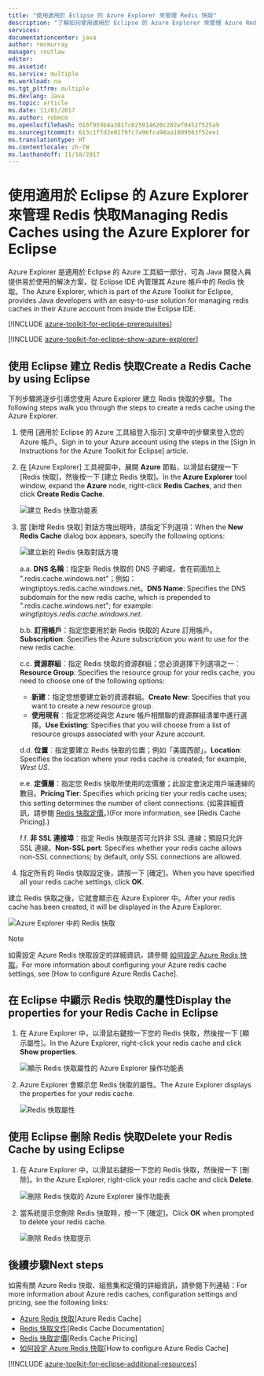 ```yaml
---
title: "使用適用於 Eclipse 的 Azure Explorer 來管理 Redis 快取"
description: "了解如何使用適用於 Eclipse 的 Azure Explorer 來管理 Azure Redis 快取。"
services: 
documentationcenter: java
author: rmcmurray
manager: routlaw
editor: 
ms.assetid: 
ms.service: multiple
ms.workload: na
ms.tgt_pltfrm: multiple
ms.devlang: Java
ms.topic: article
ms.date: 11/01/2017
ms.author: robmcm
ms.openlocfilehash: 010f959b4a381fc625914620c282ef0452f525a9
ms.sourcegitcommit: 613c1ffd2e0279fc7a96fca98aa1809563f52ee1
ms.translationtype: HT
ms.contentlocale: zh-TW
ms.lasthandoff: 11/18/2017
---
```

# <a name="managing-redis-caches-using-the-azure-explorer-for-eclipse"></a><span data-ttu-id="bbb56-103">使用適用於 Eclipse 的 Azure Explorer 來管理 Redis 快取</span><span class="sxs-lookup"><span data-stu-id="bbb56-103">Managing Redis Caches using the Azure Explorer for Eclipse</span></span>

<span data-ttu-id="bbb56-104">Azure Explorer 是適用於 Eclipse 的 Azure 工具組一部分，可為 Java 開發人員提供易於使用的解決方案，從 Eclipse IDE 內管理其 Azure 帳戶中的 Redis 快取。</span><span class="sxs-lookup"><span data-stu-id="bbb56-104">The Azure Explorer, which is part of the Azure Toolkit for Eclipse, provides Java developers with an easy-to-use solution for managing redis caches in their Azure account from inside the Eclipse IDE.</span></span>

[!INCLUDE [azure-toolkit-for-eclipse-prerequisites](../includes/azure-toolkit-for-eclipse-prerequisites.md)]

[!INCLUDE [azure-toolkit-for-eclipse-show-azure-explorer](../includes/azure-toolkit-for-eclipse-show-azure-explorer.md)]

## <a name="create-a-redis-cache-by-using-eclipse"></a><span data-ttu-id="bbb56-105">使用 Eclipse 建立 Redis 快取</span><span class="sxs-lookup"><span data-stu-id="bbb56-105">Create a Redis Cache by using Eclipse</span></span>

<span data-ttu-id="bbb56-106">下列步驟將逐步引導您使用 Azure Explorer 建立 Redis 快取的步驟。</span><span class="sxs-lookup"><span data-stu-id="bbb56-106">The following steps walk you through the steps to create a redis cache using the Azure Explorer.</span></span>

1. <span data-ttu-id="bbb56-107">使用 [適用於 Eclipse 的 Azure 工具組登入指示] 文章中的步驟來登入您的 Azure 帳戶。</span><span class="sxs-lookup"><span data-stu-id="bbb56-107">Sign in to your Azure account using the steps in the [Sign In Instructions for the Azure Toolkit for Eclipse] article.</span></span>

1. <span data-ttu-id="bbb56-108">在 [Azure Explorer] 工具視窗中，展開 **Azure** 節點，以滑鼠右鍵按一下 [Redis 快取]，然後按一下 [建立 Redis 快取]。</span><span class="sxs-lookup"><span data-stu-id="bbb56-108">In the **Azure Explorer** tool window, expand the **Azure** node, right-click **Redis Caches**, and then click **Create Redis Cache**.</span></span>

   ![建立 Redis 快取功能表][CR01]

1. <span data-ttu-id="bbb56-110">當 [新增 Redis 快取] 對話方塊出現時，請指定下列選項：</span><span class="sxs-lookup"><span data-stu-id="bbb56-110">When the **New Redis Cache** dialog box appears, specify the following options:</span></span>

   ![建立新的 Redis 快取對話方塊][CR02]

   <span data-ttu-id="bbb56-112">a.</span><span class="sxs-lookup"><span data-stu-id="bbb56-112">a.</span></span> <span data-ttu-id="bbb56-113">**DNS 名稱**：指定新 Redis 快取的 DNS 子網域，會在前面加上 ".redis.cache.windows.net"；例如：wingtiptoys.redis.cache.windows.net。</span><span class="sxs-lookup"><span data-stu-id="bbb56-113">**DNS Name**: Specifies the DNS subdomain for the new redis cache, which is prepended to ".redis.cache.windows.net"; for example: *wingtiptoys.redis.cache.windows.net*.</span></span>

   <span data-ttu-id="bbb56-114">b.</span><span class="sxs-lookup"><span data-stu-id="bbb56-114">b.</span></span> <span data-ttu-id="bbb56-115">**訂用帳戶**：指定您要用於新 Redis 快取的 Azure 訂用帳戶。</span><span class="sxs-lookup"><span data-stu-id="bbb56-115">**Subscription**: Specifies the Azure subscription you want to use for the new redis cache.</span></span>

   <span data-ttu-id="bbb56-116">c.</span><span class="sxs-lookup"><span data-stu-id="bbb56-116">c.</span></span> <span data-ttu-id="bbb56-117">**資源群組**︰指定 Redis 快取的資源群組；您必須選擇下列選項之一︰</span><span class="sxs-lookup"><span data-stu-id="bbb56-117">**Resource Group**: Specifies the resource group for your redis cache; you need to choose one of the following options:</span></span>
      * <span data-ttu-id="bbb56-118">**新建**：指定您想要建立新的資源群組。</span><span class="sxs-lookup"><span data-stu-id="bbb56-118">**Create New**: Specifies that you want to create a new resource group.</span></span>
      * <span data-ttu-id="bbb56-119">**使用現有**︰指定您將從與您 Azure 帳戶相關聯的資源群組清單中進行選擇。</span><span class="sxs-lookup"><span data-stu-id="bbb56-119">**Use Existing**: Specifies that you will choose from a list of resource groups associated with your Azure account.</span></span>

   <span data-ttu-id="bbb56-120">d.</span><span class="sxs-lookup"><span data-stu-id="bbb56-120">d.</span></span> <span data-ttu-id="bbb56-121">**位置**︰指定要建立 Redis 快取的位置；例如「美國西部」。</span><span class="sxs-lookup"><span data-stu-id="bbb56-121">**Location**: Specifies the location where your redis cache is created; for example, *West US*.</span></span>

   <span data-ttu-id="bbb56-122">e.</span><span class="sxs-lookup"><span data-stu-id="bbb56-122">e.</span></span> <span data-ttu-id="bbb56-123">**定價層**：指定您 Redis 快取所使用的定價層；此設定會決定用戶端連線的數目。</span><span class="sxs-lookup"><span data-stu-id="bbb56-123">**Pricing Tier**: Specifies which pricing tier your redis cache uses; this setting determines the number of client connections.</span></span> <span data-ttu-id="bbb56-124">(如需詳細資訊，請參閱 [Redis 快取定價]。)</span><span class="sxs-lookup"><span data-stu-id="bbb56-124">(For more information, see [Redis Cache Pricing].)</span></span>

   <span data-ttu-id="bbb56-125">f.</span><span class="sxs-lookup"><span data-stu-id="bbb56-125">f.</span></span> <span data-ttu-id="bbb56-126">**非 SSL 連接埠**：指定 Redis 快取是否可允許非 SSL 連線；預設只允許 SSL 連線。</span><span class="sxs-lookup"><span data-stu-id="bbb56-126">**Non-SSL port**: Specifies whether your redis cache allows non-SSL connections; by default, only SSL connections are allowed.</span></span>

1. <span data-ttu-id="bbb56-127">指定所有的 Redis 快取設定後，請按一下 [確定]。</span><span class="sxs-lookup"><span data-stu-id="bbb56-127">When you have specified all your redis cache settings, click **OK**.</span></span>

<span data-ttu-id="bbb56-128">建立 Redis 快取之後，它就會顯示在 Azure Explorer 中。</span><span class="sxs-lookup"><span data-stu-id="bbb56-128">After your redis cache has been created, it will be displayed in the Azure Explorer.</span></span>

   ![Azure Explorer 中的 Redis 快取][CR03]

> [!NOTE]
>
> <span data-ttu-id="bbb56-130">如需設定 Azure Redis 快取設定的詳細資訊，請參閱 [如何設定 Azure Redis 快取]。</span><span class="sxs-lookup"><span data-stu-id="bbb56-130">For more information about configuring your Azure redis cache settings, see [How to configure Azure Redis Cache].</span></span>
>

## <a name="display-the-properties-for-your-redis-cache-in-eclipse"></a><span data-ttu-id="bbb56-131">在 Eclipse 中顯示 Redis 快取的屬性</span><span class="sxs-lookup"><span data-stu-id="bbb56-131">Display the properties for your Redis Cache in Eclipse</span></span>

1. <span data-ttu-id="bbb56-132">在 Azure Explorer 中，以滑鼠右鍵按一下您的 Redis 快取，然後按一下 [顯示屬性]。</span><span class="sxs-lookup"><span data-stu-id="bbb56-132">In the Azure Explorer, right-click your redis cache and click **Show properties**.</span></span>

   ![顯示 Redis 快取屬性的 Azure Explorer 操作功能表][SP01]

1. <span data-ttu-id="bbb56-134">Azure Explorer 會顯示您 Redis 快取的屬性。</span><span class="sxs-lookup"><span data-stu-id="bbb56-134">The Azure Explorer displays the properties for your redis cache.</span></span>

   ![Redis 快取屬性][SP02]

## <a name="delete-your-redis-cache-by-using-eclipse"></a><span data-ttu-id="bbb56-136">使用 Eclipse 刪除 Redis 快取</span><span class="sxs-lookup"><span data-stu-id="bbb56-136">Delete your Redis Cache by using Eclipse</span></span>

1. <span data-ttu-id="bbb56-137">在 Azure Explorer 中，以滑鼠右鍵按一下您的 Redis 快取，然後按一下 [刪除]。</span><span class="sxs-lookup"><span data-stu-id="bbb56-137">In the Azure Explorer, right-click your redis cache and click **Delete**.</span></span>

   ![刪除 Redis 快取的 Azure Explorer 操作功能表][DE01]

1. <span data-ttu-id="bbb56-139">當系統提示您刪除 Redis 快取時，按一下 [確定]。</span><span class="sxs-lookup"><span data-stu-id="bbb56-139">Click **OK** when prompted to delete your redis cache.</span></span>

   ![刪除 Redis 快取提示][DE02]

## <a name="next-steps"></a><span data-ttu-id="bbb56-141">後續步驟</span><span class="sxs-lookup"><span data-stu-id="bbb56-141">Next steps</span></span>

<span data-ttu-id="bbb56-142">如需有關 Azure Redis 快取、組態集和定價的詳細資訊，請參閱下列連結：</span><span class="sxs-lookup"><span data-stu-id="bbb56-142">For more information about Azure redis caches, configuration settings and pricing, see the following links:</span></span>

* <span data-ttu-id="bbb56-143">[Azure Redis 快取]</span><span class="sxs-lookup"><span data-stu-id="bbb56-143">[Azure Redis Cache]</span></span>
* <span data-ttu-id="bbb56-144">[Redis 快取文件]</span><span class="sxs-lookup"><span data-stu-id="bbb56-144">[Redis Cache Documentation]</span></span>
* <span data-ttu-id="bbb56-145">[Redis 快取定價]</span><span class="sxs-lookup"><span data-stu-id="bbb56-145">[Redis Cache Pricing]</span></span>
* <span data-ttu-id="bbb56-146">[如何設定 Azure Redis 快取]</span><span class="sxs-lookup"><span data-stu-id="bbb56-146">[How to configure Azure Redis Cache]</span></span>

[!INCLUDE [azure-toolkit-for-eclipse-additional-resources](../includes/azure-toolkit-for-eclipse-additional-resources.md)]

<!-- URL List -->

[Redis 快取定價]: https://azure.microsoft.com/pricing/details/cache/
[Azure Redis 快取]: https://azure.microsoft.com/services/cache/
[Redis 快取文件]: /azure/redis-cache/
[如何設定 Azure Redis 快取]: /azure/redis-cache/cache-configure

<!-- IMG List -->

[CR01]: media/azure-toolkit-for-eclipse-managing-redis-caches-using-azure-explorer/CR01.png
[CR02]: media/azure-toolkit-for-eclipse-managing-redis-caches-using-azure-explorer/CR02.png
[CR03]: media/azure-toolkit-for-eclipse-managing-redis-caches-using-azure-explorer/CR03.png

[SP01]: media/azure-toolkit-for-eclipse-managing-redis-caches-using-azure-explorer/SP01.png
[SP02]: media/azure-toolkit-for-eclipse-managing-redis-caches-using-azure-explorer/SP02.png

[DE01]: media/azure-toolkit-for-eclipse-managing-redis-caches-using-azure-explorer/DE01.png
[DE02]: media/azure-toolkit-for-eclipse-managing-redis-caches-using-azure-explorer/DE02.png
